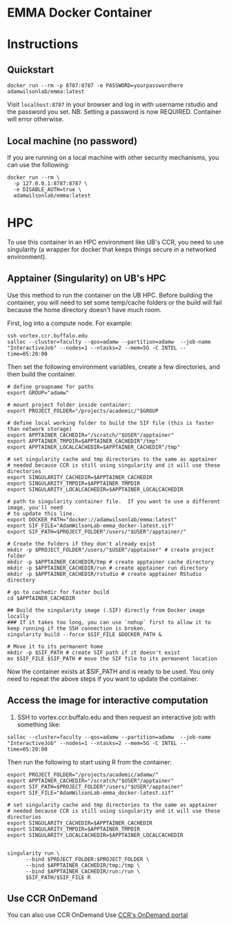 # EMMA Docker Container



# Instructions


## Quickstart
```
docker run --rm -p 8787:8787 -e PASSWORD=yourpasswordhere adamwilsonlab/emma:latest
```

Visit `localhost:8787` in your browser and log in with username rstudio and the password you set. NB: Setting a password is now REQUIRED. Container will error otherwise.


## Local machine (no password)

If you are running on a local machine with other security mechanisms, you can use the following:

```
docker run --rm \
  -p 127.0.0.1:8787:8787 \
  -e DISABLE_AUTH=true \
  adamwilsonlab/emma:latest
```

# HPC
To use this container in an HPC environment like UB's CCR, you need to use singularity (a wrapper for docker that keeps things secure in a networked environment).

## Apptainer (Singularity) on UB's HPC

Use this method to run the container on the UB HPC. Before building the container, you will need to set some temp/cache folders or the build will fail because the home directory doesn't have much room.

First, log into a compute node.  For example:

```
ssh vortex.ccr.buffalo.edu
salloc --cluster=faculty --qos=adamw --partition=adamw  --job-name "InteractiveJob" --nodes=1 --ntasks=2 --mem=5G -C INTEL --time=05:20:00
```

Then set the following environment variables, create a few directories, and then build the container.

```
# define groupname for paths
export GROUP="adamw"

# mount project folder inside container:
export PROJECT_FOLDER="/projects/academic/"$GROUP

# define local working folder to build the SIF file (this is faster than network storage)
export APPTAINER_CACHEDIR="/scratch/"$USER"/apptainer"
export APPTAINER_TMPDIR=$APPTAINER_CACHEDIR"/tmp"
export APPTAINER_LOCALCACHEDIR=$APPTAINER_CACHEDIR"/tmp"

# set singularity cache and tmp directories to the same as apptainer
# needed because CCR is still using singularity and it will use these directories
export SINGULARITY_CACHEDIR=$APPTAINER_CACHEDIR
export SINGULARITY_TMPDIR=$APPTAINER_TMPDIR
export SINGULARITY_LOCALCACHEDIR=$APPTAINER_LOCALCACHEDIR

# path to singularity container file.  If you want to use a different image, you'll need
# to update this line.
export DOCKER_PATH="docker://adamwilsonlab/emma:latest"
export SIF_FILE="AdamWilsonLab-emma_docker-latest.sif"
export SIF_PATH=$PROJECT_FOLDER"/users/"$USER"/apptainer/"

# Create the folders if they don't already exist
mkdir -p $PROJECT_FOLDER"/users/"$USER"/apptainer" # create project folder
mkdir -p $APPTAINER_CACHEDIR/tmp # create apptainer cache directory
mkdir -p $APPTAINER_CACHEDIR/run # create apptainer run directory
mkdir -p $APPTAINER_CACHEDIR/rstudio # create apptainer RStudio directory

# go to cachedir for faster build
cd $APPTAINER_CACHEDIR

## Build the singularity image (.SIF) directly from Docker image locally
### If it takes too long, you can use `nohup` first to allow it to keep running if the SSH connection is broken.
singularity build --force $SIF_FILE $DOCKER_PATH &

# Move it to its permanent home
mkdir -p $SIF_PATH # create SIF path if it doesn't exist
mv $SIF_FILE $SIF_PATH # move the SIF file to its permanent location
```

Now the container exists at $SIF_PATH and is ready to be used.  You only need to repeat the above steps if you want to update the container. 

## Access the image for interactive computation

1. SSH to vortex.ccr.buffalo.edu and then request an interactive job with something like: 

```
salloc --cluster=faculty --qos=adamw --partition=adamw  --job-name "InteractiveJob" --nodes=1 --ntasks=2 --mem=5G -C INTEL --time=05:20:00
```

Then run the following to start using R from the container:

```
export PROJECT_FOLDER="/projects/academic/adamw/"
export APPTAINER_CACHEDIR="/scratch/"$USER"/apptainer"
export SIF_PATH=$PROJECT_FOLDER"/users/"$USER"/apptainer"
export SIF_FILE="AdamWilsonLab-emma_docker-latest.sif"

# set singularity cache and tmp directories to the same as apptainer
# needed because CCR is still using singularity and it will use these directories
export SINGULARITY_CACHEDIR=$APPTAINER_CACHEDIR
export SINGULARITY_TMPDIR=$APPTAINER_TMPDIR
export SINGULARITY_LOCALCACHEDIR=$APPTAINER_LOCALCACHEDIR


singularity run \
      --bind $PROJECT_FOLDER:$PROJECT_FOLDER \
      --bind $APPTAINER_CACHEDIR/tmp:/tmp \
      --bind $APPTAINER_CACHEDIR/run:/run \
      $SIF_PATH/$SIF_FILE R
```

## Use CCR OnDemand
You can also use CCR OnDemand
Use [CCR's OnDemand portal](https://ondemand.ccr.buffalo.edu/pun/sys/dashboard/)
